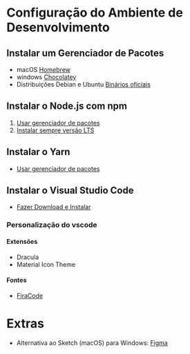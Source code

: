 # Configuração do Ambiente de Desenvolvimento 

## Instalar um Gerenciador de Pacotes
* macOS [Homebrew](https://brew.sh/)
* windows [Chocolatey](https://chocolatey.org/)
* Distribuições Debian e Ubuntu [Binários oficiais](https://github.com/nodesource/distributions/blob/master/README.md)

## Instalar o Node.js com npm
1. [Usar gerenciador de pacotes](https://nodejs.org/en/download/package-manager)
2. [Instalar sempre versão LTS](https://nodejs.org/en/download/)

## Instalar o Yarn
* [Usar gerenciador de pacotes](https://yarnpkg.com/lang/en/)

## Instalar o Visual Studio Code
* [Fazer Download e Instalar](https://code.visualstudio.com/)

### Personalização do vscode

#### Extensões
* Dracula
* Material Icon Theme

#### Fontes
* [FiraCode](https://github.com/tonsky/FiraCode)

# Extras
* Alternativa ao Sketch (macOS) para Windows: [Figma](https://www.figma.com/)